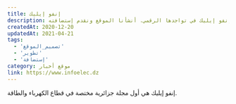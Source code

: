 ```yaml
---
title: إنفو إيليك
description: تعاونت يونيفارواب مع إنفو إيليك في تواجدها الرقمي. أنشأنا الموقع ونقدم إستضافته.
createdAt: 2020-12-20
updatedAt: 2021-04-21
tags:
  - 'تصميم_الموقع'
  - 'تطوير'
  - 'إستضافة'
category: موقع أخبار
link: https://www.infoelec.dz
---
```


إنفو إيليك هي أول مجلة جزائرية مختصة في قطاع الكهرباء والطاقة.
